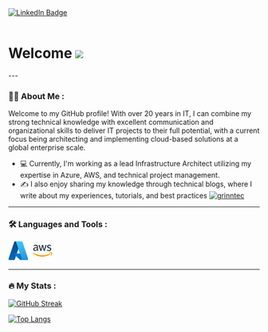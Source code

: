 <div id="badges">
  <a href="https://www.linkedin.com/in/neilgrinnall/">
    <img src="https://img.shields.io/badge/LinkedIn-blue?style=for-the-badge&logo=linkedin&logoColor=white" alt="LinkedIn Badge"/>
  </a>
</div>

<img src="https://komarev.com/ghpvc/?username=neilgri&style=flat-square&color=blue" alt=""/>

<h1>
  Welcome
  <img src="https://media.giphy.com/media/hvRJCLFzcasrR4ia7z/giphy.gif" width="30px"/>
</h1>
---

### :man_technologist: About Me :
Welcome to my GitHub profile! With over 20 years in IT, I can combine my strong technical knowledge with excellent communication and organizational skills to deliver IT projects to their full potential, with a current focus being architecting and implementing cloud-based solutions at a global enterprise scale.

- 💻 Currently, I'm working as a lead Infrastructure Architect utilizing my expertise in Azure, AWS, and technical project management.
- ✍️ I also enjoy sharing my knowledge through technical blogs, where I write about my experiences, tutorials, and best practices [![grinntec](https://img.shields.io/badge/grinntec-blue)](https://grinntec.net)
---
### :hammer_and_wrench: Languages and Tools :

<div>
 <img src="https://github.com/devicons/devicon/blob/master/icons/azure/azure-original.svg" title="Azure" alt="Azure" width="40" height="40"/>&nbsp;
 <img src="https://github.com/devicons/devicon/blob/master/icons/amazonwebservices/amazonwebservices-original-wordmark.svg" title="Git" **alt="AWS" width="40" height="40"/>&nbsp;
 </div>



---

### :fire: My Stats :
[![GitHub Streak](http://github-readme-streak-stats.herokuapp.com?user=neilgri&theme=dark&background=000000)](https://git.io/streak-stats)


[![Top Langs](https://github-readme-stats.vercel.app/api/top-langs/?username=neilgri&layout=compact&theme=vision-friendly-dark)](https://github.com/anuraghazra/github-readme-stats)
